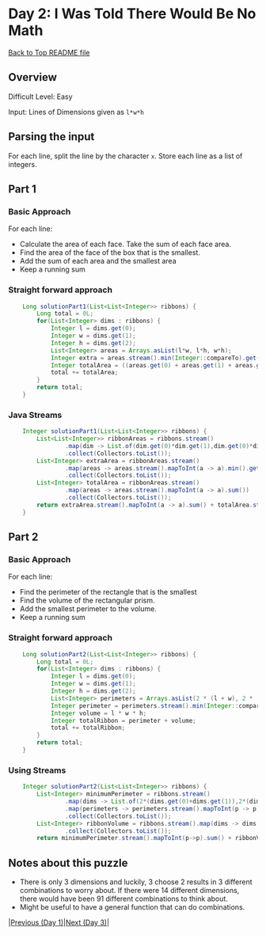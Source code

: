 # Day 2: I Was Told There Would Be No Math

[Back to Top README file](../../../../README.md)
## Overview
Difficult Level: Easy

Input: Lines of Dimensions given as `l*w*h`

## Parsing the input
For each line, split the line by the character `x`. Store each line as a list of integers.

## Part 1

### Basic Approach
For each line:
* Calculate the area of each face. Take the sum of each face area.
* Find the area of the face of the box that is the smallest.
* Add the sum of each area and the smallest area
* Keep a running sum

### Straight forward approach
```java
    Long solutionPart1(List<List<Integer>> ribbons) {
        Long total = 0L;
        for(List<Integer> dims : ribbons) {
            Integer l = dims.get(0);
            Integer w = dims.get(1);
            Integer h = dims.get(2);
            List<Integer> areas = Arrays.asList(l*w, l*h, w*h);
            Integer extra = areas.stream().min(Integer::compareTo).get();
            Integer totalArea = ((areas.get(0) + areas.get(1) + areas.get(2)) * 2)  + extra;
            total += totalArea;
        }
        return total;
    }
```

### Java Streams
```java
    Integer solutionPart1(List<List<Integer>> ribbons) {
        List<List<Integer>> ribbonAreas = ribbons.stream()
                .map(dim -> List.of(dim.get(0)*dim.get(1),dim.get(0)*dim.get(2),dim.get(1)*dim.get(2)))
                .collect(Collectors.toList());
        List<Integer> extraArea = ribbonAreas.stream()
                .map(areas -> areas.stream().mapToInt(a -> a).min().getAsInt())
                .collect(Collectors.toList());
        List<Integer> totalArea = ribbonAreas.stream()
                .map(areas -> areas.stream().mapToInt(a -> a).sum())
                .collect(Collectors.toList());
        return extraArea.stream().mapToInt(a -> a).sum() + totalArea.stream().mapToInt(a -> 2*a).sum();
    }
```

## Part 2
### Basic Approach
For each line:
* Find the perimeter of the rectangle that is the smallest
* Find the volume of the rectangular prism.
* Add the smallest perimeter to the volume.
* Keep a running sum

### Straight forward approach
```java
    Long solutionPart2(List<List<Integer>> ribbons) {
        Long total = 0L;
        for(List<Integer> dims : ribbons) {
            Integer l = dims.get(0);
            Integer w = dims.get(1);
            Integer h = dims.get(2);
            List<Integer> perimeters = Arrays.asList(2 * (l + w), 2 * (l + h), 2 * (h + w));
            Integer perimeter = perimeters.stream().min(Integer::compareTo).get();
            Integer volume = l * w * h;
            Integer totalRibbon = perimeter + volume;
            total += totalRibbon;
        }
        return total;
    }
```

### Using Streams
```java
    Integer solutionPart2(List<List<Integer>> ribbons) {
        List<Integer> minimumPerimeter = ribbons.stream()
                .map(dims -> List.of(2*(dims.get(0)+dims.get(1)),2*(dims.get(0)+dims.get(2)),2*(dims.get(1)+dims.get(2))))
                .map(perimeters -> perimeters.stream().mapToInt(p -> p).min().getAsInt())
                .collect(Collectors.toList());
        List<Integer> ribbonVolume = ribbons.stream().map(dims -> dims.get(0)*dims.get(1)*dims.get(2))
                .collect(Collectors.toList());
        return minimumPerimeter.stream().mapToInt(p->p).sum() + ribbonVolume.stream().mapToInt(v->v).sum();
```

## Notes about this puzzle
* There is only 3 dimensions and luckily, 3 choose 2 results in 3 different combinations to worry about. If there were 14 different dimensions, there would have been 91 different combinations to think about.
* Might be useful to have a general function that can do combinations.

|[Previous (Day 1)](../day01/README.md)|[Next (Day 3)](../day03/README.md)|